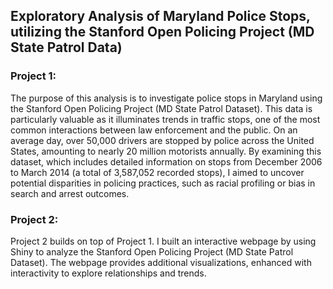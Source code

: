 ## Exploratory Analysis of Maryland Police Stops, utilizing the Stanford Open Policing Project (MD State Patrol Data)
### Project 1: 
The purpose of this analysis is to investigate police stops in Maryland using the Stanford Open Policing Project (MD State Patrol Dataset). This data is particularly valuable as it illuminates trends in traffic stops, one of the most common interactions between law enforcement and the public. On an average day, over 50,000 drivers are stopped by police across the United States, amounting to nearly 20 million motorists annually. By examining this dataset, which includes detailed information on stops from December 2006 to March 2014 (a total of 3,587,052 recorded stops), I aimed to uncover potential disparities in policing practices, such as racial profiling or bias in search and arrest outcomes.

### Project 2:
Project 2 builds on top of Project 1. I built an interactive webpage by using Shiny to analyze the Stanford Open Policing Project (MD State Patrol Dataset). The webpage provides additional visualizations, enhanced with interactivity to explore relationships and trends.
